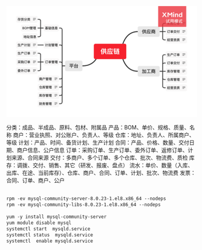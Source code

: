 ![微信服务商之供应链](scm.png)

分类：成品、半成品、原料、包材、附属品
产品：BOM、单价、规格、质量、名称
商户：营业执照、对公账户、负责人、等级
仓库：地址、负责人、所属商户、等级
计划：产品、时间、备货计划、生产计划
合同：产品、价格、数量、交付日期、商户信息、公户信息
订单：采购订单、生产订单、委外订单、返修订单、计划来源、合同来源
交付：多商户、多个订单、多个仓库、批次、物流费、质检
库存：调拨、交付、销售、其它（研发、报废、盘点）
流水：单价、数量（入库、出库、在途、当前库存）、仓库、商户、合同、订单、计划、批次、物流费
发票：合同、订单、商户、公户

```shell

rpm -ev mysql-community-server-8.0.23-1.el8.x86_64 --nodeps
rpm -ev mysql-community-libs-8.0.23-1.el8.x86_64 --nodeps

yum -y install mysql-community-server
yum module disable mysql
systemctl start  mysqld.service
systemctl status  mysqld.service
systemctl  enable mysqld.service

```